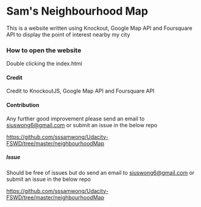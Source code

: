 # Sam's Neighbourhood Map

This is a website written using Knockout, Google Map API and Foursquare API to display the point of interest nearby my city

### How to open the website

Double clicking the index.html

#### Credit
Credit to KnockoutJS, Google Map API and Foursquare API

#### Contribution

Any further good improvement please send an email to siuswong6@gmail.com or submit an issue in the below repo

https://github.com/sssamwong/Udacity-FSWD/tree/master/neighbourhoodMap

##### Issue

Should be free of issues but do send an email to siuswong6@gmail.com  or submit an issue in the below repo

https://github.com/sssamwong/Udacity-FSWD/tree/master/neighbourhoodMap
